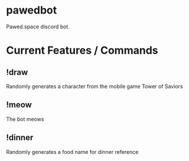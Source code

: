 # pawedbot
Pawed.space discord bot.

# Current Features / Commands
## !draw
Randomly generates a character from the mobile game Tower of Saviors
## !meow
The bot meows
## !dinner
Randomly generates a food name for dinner reference

